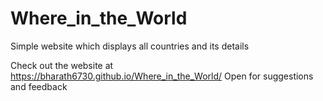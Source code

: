 # Where_in_the_World


Simple website which displays all countries and its details

Check out the website at
https://bharath6730.github.io/Where_in_the_World/
Open for suggestions and feedback
